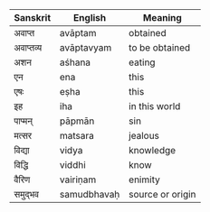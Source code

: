 | Sanskrit             |  English               |   Meaning                |
| -------------------- | ---------------------- | ------------------------ |
| अवाप्त                | avāptam                | obtained                 |
| अवाप्तव्य              | avāptavyam             | to be obtained           |
| अशन                 | aśhana                 | eating                   |
| एन                  | ena                    | this                      |
| एषः                  | eṣha                   | this                     |
| इह                  | iha                    | in this world            |
| पाप्मन्                | pāpmān                 | sin                      |
| मत्सर                | matsara                 | jealous                  |
| विद्या                 | vidya                  | knowledge                |
| विद्धि                 | viddhi                 | know                     |
| वैरिण                | vairiṇam               | enimity                  |
| समुद्भव               | samudbhavaḥ            | source or origin         |

